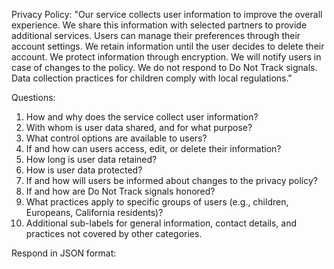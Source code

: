 

Privacy Policy:
"Our service collects user information to improve the overall experience. 
We share this information with selected partners to provide additional services. 
Users can manage their preferences through their account settings. 
We retain information until the user decides to delete their account. 
We protect information through encryption. 
We will notify users in case of changes to the policy. 
We do not respond to Do Not Track signals. 
Data collection practices for children comply with local regulations."

Questions:
1. How and why does the service collect user information?
2. With whom is user data shared, and for what purpose?
3. What control options are available to users?
4. If and how can users access, edit, or delete their information?
5. How long is user data retained?
6. How is user data protected?
7. If and how will users be informed about changes to the privacy policy?
8. If and how are Do Not Track signals honored?
9. What practices apply to specific groups of users (e.g., children, Europeans, California residents)?
10. Additional sub-labels for general information, contact details, and practices not covered by other categories.

Respond in JSON format: